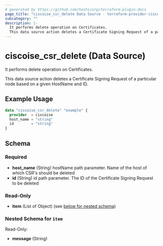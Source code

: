 ```yaml
---
# generated by https://github.com/hashicorp/terraform-plugin-docs
page_title: "ciscoise_csr_delete Data Source - terraform-provider-ciscoise"
subcategory: ""
description: |-
  It performs delete operation on Certificates.
  This data source action deletes a Certificate Signing Request of a particular node based on a given HostName and ID.
---
```


# ciscoise_csr_delete (Data Source)

It performs delete operation on Certificates.

This data source action deletes a Certificate Signing Request of a particular node based on a given HostName and ID.

## Example Usage

```terraform
data "ciscoise_csr_delete" "example" {
  provider  = ciscoise
  host_name = "string"
  id        = "string"
}
```

<!-- schema generated by tfplugindocs -->
## Schema

### Required

- **host_name** (String) hostName path parameter. Name of the host of which CSR's should be deleted
- **id** (String) id path parameter. The ID of the Certificate Signing Request to be deleted

### Read-Only

- **item** (List of Object) (see [below for nested schema](#nestedatt--item))

<a id="nestedatt--item"></a>
### Nested Schema for `item`

Read-Only:

- **message** (String)


